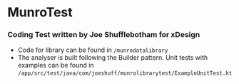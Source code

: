 # MunroTest
### Coding Test written by Joe Shufflebotham for xDesign

- Code for library can be found in `/munrodatalibrary`
- The analyser is built following the Builder pattern. Unit tests with examples can be found in `/app/src/test/java/com/joeshuff/munrolibrarytest/ExampleUnitTest.kt`